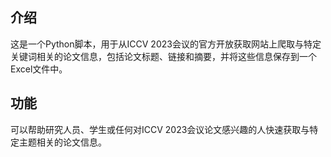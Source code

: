 ## 介绍
这是一个Python脚本，用于从ICCV 2023会议的官方开放获取网站上爬取与特定关键词相关的论文信息，包括论文标题、链接和摘要，并将这些信息保存到一个Excel文件中。

## 功能
可以帮助研究人员、学生或任何对ICCV 2023会议论文感兴趣的人快速获取与特定主题相关的论文信息。
